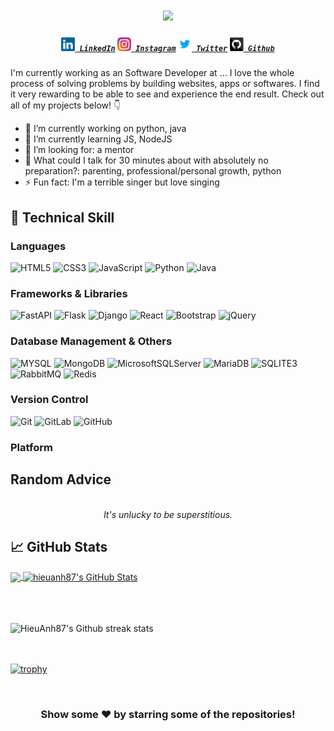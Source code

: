 <h1 align="center">
  <a href="https://git.io/typing-svg">
    <img src="https://readme-typing-svg.herokuapp.com?color=%2340A597&size=30&width=800&lines=Hello+World!+I+am+Doan+Anh+Hieu+👋;I+love+building+things+that+live+on+the+internet">
  </a>
</h1>

<h5 align="center">
  <code><a href="https://www.linkedin.com/in/doan-anh-hieu-a982a6225/" title="LinkedIn Profile"><img width="22" src="images/linkedin.svg"> LinkedIn</a></code>
  <code><a href="https://www.instagram.com/ashutoshkrris/" title="Instagram Profile"><img width="22" src="images/instagram.svg"> Instagram</a></code>
  <code><a href="https://www.twitter.com/hieuda87/" title="Twitter Profile"><img width="22" src="images/twitter.svg"> Twitter</a></code>
  <code><a href="https://www.github.com/HieuAnh87/" title="Github Profile"><img width="22" src="images/github.svg"> Github</a></code>
</h5>

I'm currently working as an Software Developer at ... I love the whole process of solving problems by building websites, apps or softwares. I find it very rewarding to be able to see and experience the end result. Check out all of my projects below! 👇

- 🔭 I’m currently working on python, java
- 🌱 I’m currently learning JS, NodeJS
- 🤔 I’m looking for: a mentor
- 💬 What could I talk for 30 minutes about with absolutely no preparation?: parenting, professional/personal growth, python
- ⚡ Fun fact: I'm a terrible singer but love singing



## 🔧 Technical Skill
### **Languages**
![HTML5](https://img.shields.io/badge/html5-%23E34F26.svg?style=for-the-badge&logo=html5&logoColor=white) ![CSS3](https://img.shields.io/badge/css3-%231572B6.svg?style=for-the-badge&logo=css3&logoColor=white) ![JavaScript](https://img.shields.io/badge/javascript-%23323330.svg?style=for-the-badge&logo=javascript&logoColor=%23F7DF1E) 
![Python](https://img.shields.io/badge/python-3670A0?style=for-the-badge&logo=python&logoColor=ffdd54) ![Java](https://img.shields.io/badge/Java-ED8B00?style=for-the-badge&logo=openjdk&logoColor=white)

### **Frameworks & Libraries**
![FastAPI](https://img.shields.io/badge/FastAPI-009688?style=for-the-badge&logo=FastAPI&logoColor=white) ![Flask](https://img.shields.io/badge/flask-%23000.svg?style=for-the-badge&logo=flask&logoColor=white) ![Django](https://img.shields.io/badge/django-%23092E20.svg?style=for-the-badge&logo=django&logoColor=white)  ![React](https://img.shields.io/badge/react-%2320232a.svg?logo=react&logoColor=%2361DAFB&style=for-the-badge) ![Bootstrap](https://img.shields.io/badge/bootstrap-%23563D7C.svg?style=for-the-badge&logo=bootstrap&logoColor=white) ![jQuery](https://img.shields.io/badge/jquery-%230769AD.svg?style=for-the-badge&logo=jquery&logoColor=white)

### **Database Management & Others**
![MYSQL](https://img.shields.io/badge/MySQL-00000F?style=for-the-badge&logo=mysql&logoColor=white) ![MongoDB](https://img.shields.io/badge/MongoDB-%234ea94b.svg?style=for-the-badge&logo=mongodb&logoColor=white) ![MicrosoftSQLServer](https://img.shields.io/badge/Microsoft%20SQL%20Server-CC2927?style=for-the-badge&logo=microsoft%20sql%20server&logoColor=white) ![MariaDB](https://img.shields.io/badge/MariaDB-003545?style=for-the-badge&logo=mariadb&logoColor=white) ![SQLITE3](https://img.shields.io/badge/SQLite-07405E?style=for-the-badge&logo=sqlite&logoColor=white) ![RabbitMQ](https://img.shields.io/badge/rabbitmq-%23FF6600.svg?&style=for-the-badge&logo=rabbitmq&logoColor=white) ![Redis](https://img.shields.io/badge/redis-%23DD0031.svg?&style=for-the-badge&logo=redis&logoColor=white
)
### **Version Control** 
![Git](https://img.shields.io/badge/git-%23F05033.svg?style=for-the-badge&logo=git&logoColor=white) ![GitLab](https://img.shields.io/badge/GitLab-330F63?style=for-the-badge&logo=gitlab&logoColor=white) ![GitHub](https://img.shields.io/badge/github-%23121011.svg?style=for-the-badge&logo=github&logoColor=white) 

### **Platform**




## Random Advice

<!-- ADVICE:START -->
<p align="center"><br><i>It's unlucky to be superstitious.</i><br></p>
<!-- ADVICE:END -->


## &#x1f4c8; GitHub Stats

<a href="https://github.com/HieuAnh87/hieuanh87">
  <img align="center" src="https://github-readme-stats.vercel.app/api/top-langs/?username=HieuAnh87&hide=java,html&title_color=ffffff&text_color=c9cacc&icon_color=2bbc8a&bg_color=1d1f21" />
</a>
<a href="https://github.com/HieuAnh87/hieuanh87">
  <img align="center" src="https://github-readme-stats.vercel.app/api?username=HieuAnh87&show_icons=true&line_height=27&count_private=true&title_color=ffffff&text_color=c9cacc&icon_color=2bbc8a&bg_color=1d1f21" alt="hieuanh87's GitHub Stats" />
</a>
<br/><br/>

<br/><br/>
![HieuAnh87's Github streak stats](https://github-readme-streak-stats.herokuapp.com/?user=HieuAnh87) 

<br><br>
[![trophy](https://github-profile-trophy.vercel.app/?username=HieuAnh87)](https://github.com/ryo-ma/github-profile-trophy)

<br/>

<div align="center">

<h3> Show some ❤️ by starring some of the repositories! </h3>

</div>
